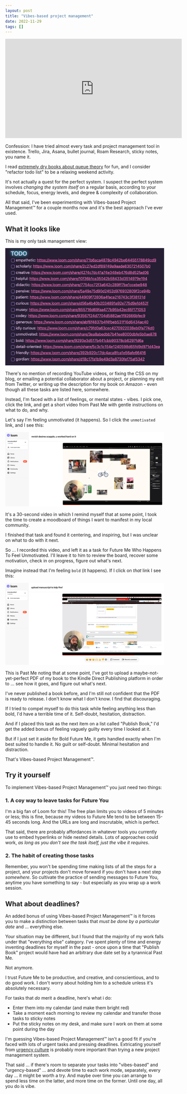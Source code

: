 ```yaml
---
layout: post
title: "Vibes-based project management"
date: 2022-11-29
tags: []
---
```


<iframe width="560" height="315" src="https://www.youtube.com/embed/irtp2qwcm7w" title="YouTube video player" frameborder="0" allow="accelerometer; autoplay; clipboard-write; encrypted-media; gyroscope; picture-in-picture" allowfullscreen></iframe>

Confession: I have tried almost every task and project management tool in existence. Trello, Jira, Asana, bullet journal, Roam Research, sticky notes, you name it.

I read [extremely dry books about queue theory](http://lpd2.com/wp-content/uploads/2013/06/ReinertsenFLOWChap1.pdf) for fun, and I consider "refactor todo list" to be a relaxing weekend activity.

It's not actually a quest for the perfect system. I suspect the perfect system involves _changing the system itself_ on a regular basis, according to your schedule, focus, energy levels, and degree & complexity of collaboration.

All that said, I've been experimenting with Vibes-based Project Management™ for a couple months now and it's the best approach I've ever used.

## What it looks like

This is my only task management view:

[![screenshot of "flow states" with feelings and loom links](/images/todo-list.png)](/images/todo-list.png)

There's no mention of recording YouTube videos, or fixing the CSS on my blog, or emailing a potential collaborator about a project, or planning my exit from Twitter, or writing up the description for my book on Amazon - even though all these tasks are listed here, somewhere.

Instead, I'm faced with a list of feelings, or mental states - vibes. I pick one, click the link, and get a short video from Past Me with gentle instructions on what to do, and why.

Let's say I'm feeling unmotivated (it happens). So I click the `unmotivated` link, and I see this:

[![screenshot of a Loom video called "revisit desires scapple, u worked hard on it"](/images/loom-desires-scapple.png)](/images/loom-desires-scapple.png)

It's a 30-second video in which I remind myself that at some point, I took the time to create a moodboard of things I want to manifest in my local community.

I finished that task and found it centering, and inspiring, but I was unclear on what to do with it next.

So ... I recorded this video, and left it as a task for Future Me Who Happens To Feel Unmotivated. I'll leave it to him to review the board, recover some motivation, check in on progress, figure out what's next.

Imagine instead that I'm feeling `bold` (it happens). If I click on _that_ link I see this:

[![screenshot of Loom video called "upload manuscript to kdp ftw!"](/images/loom-upload-manuscript.png)](/images/loom-upload-manuscript.png)

This is Past Me noting that at some point, I've got to upload a maybe-not-yet-perfect PDF of my book to the Kindle Direct Publishing platform in order to ... see how it goes, and figure out what's next.

I've never published a book before, and I'm still not confident that the PDF is ready to release. I don't know what I don't know. I find that discouraging.

If I tried to compel myself to do this task while feeling anything less than bold, I'd have a terrible time of it. Self-doubt, hesitation, distraction.

And if I placed this task as the next item on a list called "Publish Book," I'd get the added bonus of feeling vaguely guilty every time I looked at it.

But if I just set it aside for Bold Future Me, it gets handled exactly when I'm best suited to handle it. No guilt or self-doubt. Minimal hesitation and distraction.

That's Vibes-based Project Management™.

## Try it yourself

To implement Vibes-based Project Management™ you just need two things:

### 1. A coy way to leave tasks for Future You

I'm a big fan of Loom for this! The free plan limits you to videos of 5 minutes or less; this is fine, because my videos to Future Me tend to be between 15-45 seconds long. And the URLs are long and inscrutable, which is perfect.

That said, there are probably affordances in whatever tools you currently use to embed hyperlinks or hide nested details. Lots of approaches could work, _as long as you don't see the task itself, just the vibe it requires_.

### 2. The habit of creating those tasks 

Remember, you won't be spending time making lists of all the steps for a project, and your projects don't move forward if you don't have a next step _somewhere_. So cultivate the practice of sending messages to Future You, anytime you have something to say - but especially as you wrap up a work session.

## What about deadlines?

An added bonus of using Vibes-based Project Management™ is it forces you to make a distinction between tasks that _must be done by a particular date_ and ... everything else.

Your situation may be different, but I found that the majority of my work falls under that "everything else" category. I've spent plenty of time and energy inventing deadlines for myself in the past - once upon a time that "Publish Book" project would have had an arbitrary due date set by a tyrannical Past Me.

Not anymore.

I trust Future Me to be productive, and creative, and conscientious, and to do good work. I don't worry about holding him to a schedule unless it's absolutely necessary.

For tasks that _do_ merit a deadline, here's what i do:

- Enter them into my calendar (and make them bright red)
- Take a moment each morning to review my calendar and transfer those tasks to sticky notes
- Put the sticky notes on my desk, and make sure I work on them at some point during the day

I'm guessing Vibes-based Project Management™ isn't a good fit if you're faced with lots of urgent tasks and pressing deadlines. Extricating yourself from [urgency culture](/urgency-culture) is probably more important than trying a new project management system.

That said ... if there's room to separate your tasks into "vibes-based" and "urgency-based" ... and devote time to each work mode, separately, every day ... it might be worth a try. And maybe over time you can arrange to spend less time on the latter, and more time on the former. Until one day, all you do is vibe.
